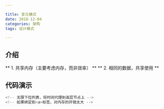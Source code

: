 ```yaml
---

title: 享元模式
date: 2018-12-04
categories: 架构
tags: 设计模式

---
```


## 介绍
** 1.  共享内存（主要考虑内存，而非效率） **
** 2.  相同的数据，共享使用 **

## 代码演示
```javascript
<!-- 无限下拉列表，将时间代理到高层节点上 -->
<!-- 如果绑定到<a>标签，对内存的开销太大 -->

```